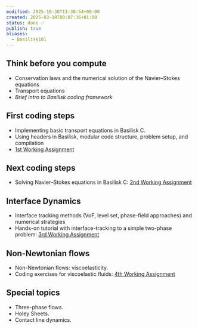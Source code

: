 ```yaml
---
modified: 2025-10-30T11:38:54+00:00
created: 2025-03-10T00:07:36+01:00
status: done ✅
publish: true
aliases:
  - Basilisk101
---
```

## Think before you compute
- Conservation laws and the numerical solution of the Navier–Stokes equations
- Transport equations
- *Brief intro to Basilisk coding framework*

## First coding steps
- Implementing basic transport equations in Basilisk C.
- Using headers in Basilisk, modular code structure, problem setup, and compilation
- [1st Working Assignment](1st-workingAssignment)

## Next coding steps
- Solving Navier–Stokes equations in Basilisk C: [2nd Working Assignment](2nd-workingAssignment.md)

## Interface Dynamics
- Interface tracking methods (VoF, level set, phase-field approaches) and numerical strategies
- Hands-on tutorial with interface-tracking to a simple two-phase problem: [3rd Working Assignment](https://blogs.comphy-lab.org/Lecture-Notes/Basilisk101/3rd-workingAssignment)

## Non-Newtonian flows
  - Non-Newtonian flows: viscoelasticity.
  - Coding exercises for viscoelastic fluids: [4th Working Assignment](https://blogs.comphy-lab.org/Lecture-Notes/Basilisk101/4th-workingAssignment)

## Special topics
  - Three-phase flows.
  - Holey Sheets.
  - Contact line dynamics. 